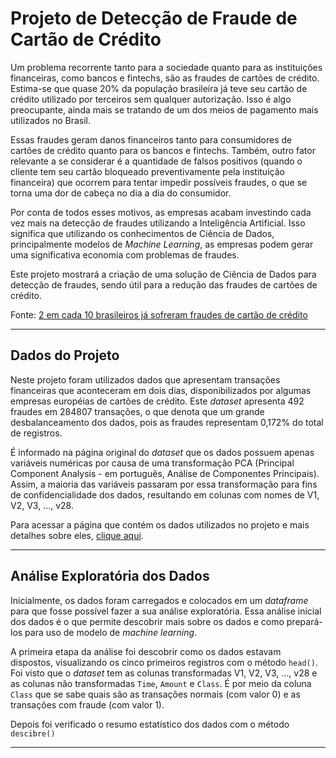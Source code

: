 # Projeto de Detecção de Fraude de Cartão de Crédito

Um problema recorrente tanto para a sociedade quanto para as instituições financeiras, como bancos e fintechs, são as fraudes de cartões de crédito. Estima-se que quase 20% da população brasileira já teve seu cartão de crédito utilizado por terceiros sem qualquer autorização. Isso é algo preocupante, ainda mais se tratando de um dos meios de pagamento mais utilizados no Brasil.

Essas fraudes geram danos financeiros tanto para consumidores de cartões de crédito quanto para os bancos e fintechs. Também, outro fator relevante a se considerar é a quantidade de falsos positivos (quando o cliente tem seu cartão bloqueado preventivamente pela instituição financeira) que ocorrem para tentar impedir possíveis fraudes, o que se torna uma dor de cabeça no dia a dia do consumidor.

Por conta de todos esses motivos, as empresas acabam investindo cada vez mais na detecção de fraudes utilizando a Inteligência Artificial. Isso significa que utilizando os conhecimentos de Ciência de Dados, principalmente modelos de *Machine Learning*, as empresas podem gerar uma significativa economia com problemas de fraudes.

Este projeto mostrará a criação de uma solução de Ciência de Dados para detecção de fraudes, sendo útil para a redução das fraudes de cartões de crédito.

Fonte: [2 em cada 10 brasileiros já sofreram fraudes de cartão de crédito](https://blog.idwall.co/fraudes-de-cartao-de-credito/)

---

## Dados do Projeto

Neste projeto foram utilizados dados que apresentam transações financeiras que aconteceram em dois dias, disponibilizados por algumas empresas européias de cartões de crédito. Este *dataset* apresenta 492 fraudes em 284807 transações, o que denota que um grande desbalanceamento dos dados, pois as fraudes representam 0,172% do total de registros.

É informado na página original do *dataset* que os dados possuem apenas variáveis numéricas por causa de uma transformação PCA (Principal Component Analysis - em português, Análise de Componentes Principais). Assim, a maioria das variáveis passaram por essa transformação para fins de confidencialidade dos dados, resultando em colunas com nomes de V1, V2, V3, ..., v28. 

Para acessar a página que contém os dados utilizados no projeto e mais detalhes sobre eles, [clique aqui](https://www.kaggle.com/datasets/mlg-ulb/creditcardfraud).

---

## Análise Exploratória dos Dados

Inicialmente, os dados foram carregados e colocados em um *dataframe* para que fosse possível fazer a sua análise exploratória. Essa análise inicial dos dados é o que permite descobrir mais sobre os dados e como prepará-los para uso de modelo de *machine learning*.

A primeira etapa da análise foi descobrir como os dados estavam dispostos, visualizando os cinco primeiros registros com o método `head()`. Foi visto que o *dataset* tem as colunas transformadas V1, V2, V3, ..., v28 e as colunas não transformadas `Time`, `Amount` e `Class`. É por meio da coluna `Class` que se sabe quais são as transações normais (com valor 0) e as transações com fraude (com valor 1).

Depois foi verificado o resumo estatístico dos dados com o método `descibre()`

---

